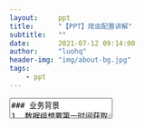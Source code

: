 ```yaml
---
layout:     ppt
title:      "【PPT】爬虫配置讲解"
subtitle:   ""
date:       2021-07-12 09:14:00
author:     "luohq"
header-img: "img/about-bg.jpg"
tags:
    - ppt
---
```

<textarea data-template>
### 业务背景
1. 数据组想要第一时间获取各地限行规则
2. 数据组整理了大量提供限行新闻的网站、微信公众号、新浪微博
3. 数据组仅需要网站内容中包含限行提示的内容（即文章详情中包含关键字'限行'等）
4. 网站内容的提取过程大致遵循：网站链接 -> 文章链接列表 -> 点击链接获取正文详情

--

### 开发背景
1. 开发一个通用的网站爬取工具，最好可以配置爬取规则
2. 爬虫工具选择Python Scrapy：对于网站的超链接列表提取基于Scrapy.CrawlSpider rules，对文章详情内容的提取基于ItemLoaders selector
3. 爬虫规则基于JSON（start_urls, crawl_rules, item_rules）
4. 需要提供一个爬虫规则验证工具（Scrapy+Flask），可以验证爬取规则对应的爬取结果是否正确

--

<font color='green'><b>相关依赖🍀 </b></font><br/>
1. [🔗Python Scrapy官方文档：https://docs.scrapy.org/en/latest/intro/overview.html](https://docs.scrapy.org/en/latest/intro/overview.html)<br/>
2. [🔗爬虫工具 - 添加数据来源：http://mx-datacollection-tool.inner.mxnavi.com/mainPage/DataSourceManagement](http://http://mx-datacollection-tool.inner.mxnavi.com/mainPage/DataSourceManagement)<Br/>
3. [🔗爬虫配置验证工具：http://mx-crawl-spider-validator.inner.mxnavi.com/start](http://mx-crawl-spider-validator.inner.mxnavi.com/start)<br/>


---

### 爬虫配置说明
1. 给出web网站初始界面链接URL
2. 根据css（或xpath）规则提取出初始界面中的超链接（a标签）列表
3. 依次打开提取出的超链接，并确定详情界面中的标题、发布日期、正文内容
4. 将以上3条组装成[🔗爬虫配置JSON规则](https://marqueeluo.github.io/2021/07/12/ppt-crawler/#/2)
5. 通过[🔗爬虫规则验证工具](https://marqueeluo.github.io/2021/07/12/ppt-crawler/#/3)验证爬取规则是否正确
4. 在爬虫工具中将爬虫配置JSON规则[🔗添加到爬虫数据来源](https://marqueeluo.github.io/2021/07/12/ppt-crawler/#/3)

--

### 爬虫后端逻辑
1. 后端爬虫会定时拉取配置
2. 爬虫提取配置规则中网站对应的详情页中的标题、发布日期、正文内容
3. 爬虫对标题、正文内容中的是否包含关键字进行过滤
4. 爬虫仅将包含关键字的网站详情页保存到DB

---

### 爬虫示例配置JSON
```json
# 规则【本地宝-北京】示例如下（更多示例参见附件：crawl_config.txt）
{
    # 初始爬取URL（支持多个）
    "start_urls": [
        "http://bj.bendibao.com/news/list_17_175_1.htm"],

    # 界面中link提取规则（支持restrict_css, restrict_xpath, restrict_json），且支持多条规则，
    # 其中restrict_css, restrict_xpath支持html页面解析，而restrict_json支持ajax请求（restrict_json为自定义提取器，官方文档没有相关说明）
    # 关于crawl_rules属性可以参考：https://docs.scrapy.org/en/latest/topics/link-extractors.html#topics-link-extractors
    "crawl_rules": [{
            "restrict_css": "#listNewsTimeLy > li > div.info > h3 > a",
            # 目前callback仅支持parse_html（即根据item_rules提取页面中数据）
            "callback": "parse_html"
        }
    ],

    # html页面中的数据信息提取规则（支持{propName}_css|xpath）
    # 目前支持属性：title, text, pulish_date
    "item_rules": {
        # {propName}_{type}: [selector1, selector2,...]且取第一个selector有值的结果（多个selector兼容不同网页布局）
        "title_css": ["body > div.wrapper > div.content_l > div.title.daoyu > h1 > strong"],
        "text_css": ["#bo"],
        "publish_date_css": ["body > div.wrapper > div.content_l > div.title.daoyu > div.article-info > span.time"]
    }
}
```

--

### 爬虫规则配置建议
1. 尽量以CSS选择器配置
2. 尽量减少选择器层级（可结合id、class等进行定位）

--

以下示例网站 - 蓬溪县人民政府 - 如下配置不建议：<br/>
```json
{
    "start_urls": ["http://www.pengxi.gov.cn/notice"],
    "crawl_rules": [
        {
            "restrict_xpath": "/html/body/div[2]/div[3]/div[1]/div/div[2]/div/div[2]/div/div/div/ul/li/a",
            "callback": "parse_html"
        }
    ],
    "item_rules": {
        "title_xpath": ["/html/body/div[2]/div[3]/div[1]/div/div/div/div/div[2]/table/tbody/tr/td/table/tbody/tr[2]/td/b"],
        "text_xpath": ["/html/body/div[2]/div[3]/div[1]/div/div/div/div/div[2]/table/tbody/tr/td/table/tbody/tr[4]/td/div"],
        "publish_date_xpath": ["/html/body/div[2]/div[3]/div[1]/div/div/div/div/div[2]/table/tbody/tr/td/table/tbody/tr[3]/td/table/tbody/tr/td/div/span[6]"]
    }
}
```
问题：<br/>
1. 实际获取不到链接
2. 层级太多可读性不好，出问题也不好排查

--

建议使用CSS选择器修改如下：<br/>
```json
{
    "start_urls": ["http://www.pengxi.gov.cn/notice"],
    "crawl_rules": [
        {
            "restrict_css": "div.portlet-column-last a",
            "callback": "parse_html"
        }
    ],
    "item_rules": {
        "title_css": ["td.content-title"],
        "text_css": ["div.content-body"],
        "publish_date_css": ["div.content-baseInfo"]
    }
}

```

--

若使用xpath，建议修改如下：<br/>
```json
{
    "start_urls": ["http://www.pengxi.gov.cn/notice"],
    "crawl_rules": [
        {
            "restrict_xpath": '//div[contains(@class, "classportlet-column-last")]//a',
            "callback": "parse_html"
        }
    ],
    "item_rules": {
        "title_xpath": ['//td[@class="content-title"]'],
        "text_xpath": ['//div[@class="content-body"]'],
        "publish_date_xpath": ['//div[@class="content-baseInfo"]']
    }
}

```

--

爬取规则分为2种：<br/>
1. 基于html文档爬取
2. 基于Ajax.json爬取
如何区分：<br/>
- 查看web浏览器中控制台中第一个请求，
- 如果第一个请求response中含有链接，即为方式1，
- 否则即为方式2，需要查看控制台中xhr请求识别json请求


--

百家号 - 沭阳咨询<br/>
```json
{
    "start_urls": [
        "https://mbd.baidu.com/webpage?tab=main&num=10&uk=ZaalYuiJExafY8flVtp0CQ&source=pc&type=newhome&action=dynamic&format=json&otherext=h5_20201217112057&Tenger-Mhor=601671344"
    ],
    "request_headers": {},
    "request_cookies": {
        "BAIDUID": "EFA0180B2AD916F6F2C907000311BF6E:FG=1"
    },
    "crawl_rules": [{
            "restrict_json": "data.list[*].itemData.url",
            "callback": "parse_html"
        }
    ],
    "item_rules": {
        "title_css": ["#ssr-content > div.app-module_contentWrapper_2jN0Z > div.app-module_headerWrapper_3tNyU > div > h2"],
        "text_css": ["div.index-module_articleWrap_2Zphx"],
        "publish_date_css": ["#ssr-content > div.app-module_contentWrapper_2jN0Z > div.app-module_headerWrapper_3tNyU > div > div > div.index-module_authorTxt_V6XfG > div"]
    }
}
```

在Scrapy中支持css扩展属性如下：<br/>
- （1）::text  获取元素文本信息
- （2）::attr(name)  获取元素属性值

---

### 爬虫验证工具
![img](https://img-blog.csdnimg.cn/20210712105345616.png?x-oss-process=image/watermark,type_ZmFuZ3poZW5naGVpdGk,shadow_10,text_aHR0cHM6Ly9ibG9nLmNzZG4ubmV0L2x1bzE1MjQyMjA4MzEw,size_16,color_FFFFFF,t_70)

--

### 爬取结果
![img](https://img-blog.csdnimg.cn/20210712105500382.png?x-oss-process=image/watermark,type_ZmFuZ3poZW5naGVpdGk,shadow_10,text_aHR0cHM6Ly9ibG9nLmNzZG4ubmV0L2x1bzE1MjQyMjA4MzEw,size_16,color_FFFFFF,t_70)

--
### 新增数据来源
![img](https://img-blog.csdnimg.cn/2021071211133744.png?x-oss-process=image/watermark,type_ZmFuZ3poZW5naGVpdGk,shadow_10,text_aHR0cHM6Ly9ibG9nLmNzZG4ubmV0L2x1bzE1MjQyMjA4MzEw,size_16,color_FFFFFF,t_70)

---

### 添加爬虫数据来源
![img](https://img-blog.csdnimg.cn/20210712100013690.png?x-oss-process=image/watermark,type_ZmFuZ3poZW5naGVpdGk,shadow_10,text_aHR0cHM6Ly9ibG9nLmNzZG4ubmV0L2x1bzE1MjQyMjA4MzEw,size_16,color_FFFFFF,t_70)

---

# OVER✌️

</textarea>
